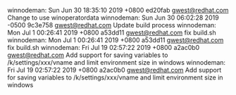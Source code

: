 winnodeman: Sun Jun 30 18:35:10 2019 +0800 ed20fab gwest@redhat.com Change to use winoperatordata
winnodeman: Sun Jun 30 06:02:28 2019 -0500 9c3e758 gwest@redhat.com Update build process
winnodeman: Mon Jul 1 00:26:41 2019 +0800 a53dd11 gwest@redhat.com fix build.sh
winnodeman: Mon Jul 1 00:26:41 2019 +0800 a53dd11 gwest@redhat.com fix build.sh
winnodeman: Fri Jul 19 02:57:22 2019 +0800 a2ac0b0 gwest@redhat.com Add support for saving variables to /k/settings/xxx/vname and limit environment size in windows
winnodeman: Fri Jul 19 02:57:22 2019 +0800 a2ac0b0 gwest@redhat.com Add support for saving variables to /k/settings/xxx/vname and limit environment size in windows

